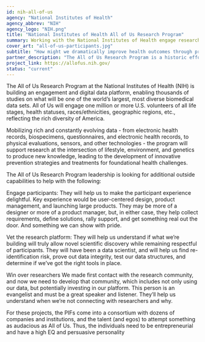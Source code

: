 ```yaml
---
id: nih-all-of-us
agency: "National Institutes of Health"
agency_abbrev: "NIH"
agency_logo: "NIH.png"
title: "National Institutes of Health All of Us Research Program"
summary: Working with the National Institutes of Health engage research participants and researchers for the All of Us research program.
cover_art: "all-of-us-participants.jpg"
subtitle: "How might we dramatically improve health outcomes through precision medicine?"
partner_description: "The All of Us Research Program is a historic effort to gather data from one million or more people living in the United States to accelerate research and improve health."
project_link: https://allofus.nih.gov/
status: "current"
---
```

The All of Us Research Program at the National Institutes of Health (NIH) is building an engagement and digital data platform, enabling thousands of studies on what will be one of the world’s largest, most diverse biomedical data sets. All of Us will engage one million or more U.S. volunteers of all life stages, health statuses, races/ethnicities, geographic regions, etc., reflecting the rich diversity of America.

Mobilizing rich and constantly evolving data - from electronic health records, biospecimens, questionnaires, and electronic health records, to physical evaluations, sensors, and other technologies - the program will support research at the intersection of lifestyle, environment, and genetics to produce new knowledge, leading to the development of innovative prevention strategies and treatments for foundational health challenges.

The All of Us Research Program leadership is looking for additional outside capabilities to help with the following:

Engage participants: They will help us to make the participant experience delightful. Key experience would be user-centered design, product management, and launching large products. They may be more of a designer or more of a product manager, but, in either case, they help collect requirements, define solutions, rally support, and get something real out the door. And something we can show with pride.

Vet the research platform: They will help us understand if what we’re building will truly allow novel scientific discovery while remaining respectful of participants. They will have been a data scientist, and will help us find re-identification risk, prove out data integrity, test our data structures, and determine if we’ve got the right tools in place.

Win over researchers We made first contact with the research community, and now we need to develop that community, which includes not only using our data, but potentially investing in our platform. This person is an evangelist and must be a great speaker and listener. They’ll help us understand when we’re not connecting with researchers and why.

For these projects, the PIFs come into a consortium with dozens of companies and institutions, and the talent (and egos) to attempt something as audacious as All of Us. Thus, the individuals need to be entrepreneurial and have a high EQ and persuasive personality
